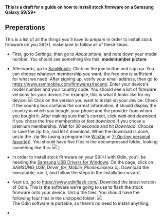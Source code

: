 **This is a draft for a guide on how to install stock firmware on a Samsung Galaxy S9/S9+**

## Preperations
This is a list of all the things you'll have to prepare in order to install stock firmware on you S9(+), make sure to follow all of these steps:
* First, go to *Settings*, then go to *About phone*, and note down your model number. You should see something like this:
**modelnumber picture**
* Afterwards, go to [SamMobile](https://www.sammobile.com/). Click on the join button and sign up. You can choose whatever membership you want, the free one is sufficient for what we need. After signing up, verify your email address, then go to https://www.sammobile.com/firmwares/recent/. Enter your device's model number and your country code. You should see a list of firmware versions for your device. For example, this is what it looks like for my device:
![](https://user-images.githubusercontent.com/66011441/120787442-a8bc9c80-c52f-11eb-8468-66cdad213a9d.PNG)
  Click on the version you want to install on your device. Check if the country box contains the correct information; it should display the country in which you bought your phone and the provider from whom you bought it. After making sure that's correct, click *wait and download* if you chose the free membership or *fast download* if you chose a premium membership. Wait for 30 seconds and hit *Download*. Choose to save the zip file, and let it download. 
  When the download is done, unzip the .zip file (using a program like [WinZip](https://www.winzip.com/win/nl/) or [7-Zip (my personal favorite)](https://www.7-zip.org/)). You should have five files in the decompressed folder, looking something like this:
  ![](https://user-images.githubusercontent.com/66011441/120793245-f12b8880-c536-11eb-8bb2-5289b36b2505.PNG)
)
  
* In order to install stock firmware on your S9(+) with Odin, you'll be needing the [Samsung USB Drivers for Windows](https://developer.samsung.com/mobile/android-usb-driver.html). On the page, click on *SAMSUNG_USB_Driver_for_Mobile_Phones.exe(vx.x)*. Download the executable, run it, and follow the steps in the installation wizard.
* Next up, go to https://www.odinflash.com/. Download the latest version of Odin. This is the software we're going to use to flash the stock firmware onto your device. Unzip the files. You should have the following four files in the unzipped folder:
![](https://user-images.githubusercontent.com/66011441/120792023-38b11500-c535-11eb-80ee-79b97d77f986.PNG)  
  The Odin software is portable, so there's no need to install anything.
* 
